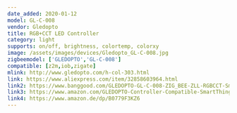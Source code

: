 ```yaml
---
date_added: 2020-01-12
model: GL-C-008
vendor: Gledopto
title: RGB+CCT LED Controller 
category: light
supports: on/off, brightness, colortemp, colorxy
image: /assets/images/devices/Gledopto_GL-C-008.jpg
zigbeemodel: ['GLEDOPTO','GL-C-008']
compatible: [z2m,iob,zigate]
mlink: http://www.gledopto.com/h-col-303.html
link: https://www.aliexpress.com/item/32858603964.html
link2: https://www.banggood.com/GLEDOPTO-GL-C-008-ZIG_BEE-ZLL-RGBCCT-Smart-APP-LED-Strip-Controller-Work-With-Home-Kit-Philip-Hub-p-1471007.html
link3: https://www.amazon.com/GLEDOPTO-Controller-Compatible-SmartThings-Lightify/dp/B07R32CS17
link4: https://www.amazon.de/dp/B0779F3KZ6
---
```

